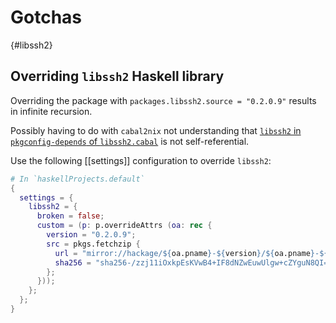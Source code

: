 # Gotchas

{#libssh2}
## Overriding `libssh2` Haskell library

Overriding the package with `packages.libssh2.source = "0.2.0.9"` results in infinite recursion.

Possibly having to do with `cabal2nix` not understanding that [`libssh2` in `pkgconfig-depends` of `libssh2.cabal`](https://github.com/portnov/libssh2-hs/blob/bf7cbe643c7f4fb4fad3963705feb8351471eb01/libssh2/libssh2.cabal#L70)
is not self-referential.

Use the following [[settings]] configuration to override `libssh2`:

```nix
# In `haskellProjects.default`
{
  settings = {
    libssh2 = {
      broken = false;
      custom = (p: p.overrideAttrs (oa: rec {
        version = "0.2.0.9";
        src = pkgs.fetchzip {
          url = "mirror://hackage/${oa.pname}-${version}/${oa.pname}-${version}.tar.gz";
          sha256 = "sha256-/zzj11iOxkpEsKVwB4+IF8dNZwEuwUlgw+cZYguN8QI=";
        };
      }));
    };
  };
}
```

